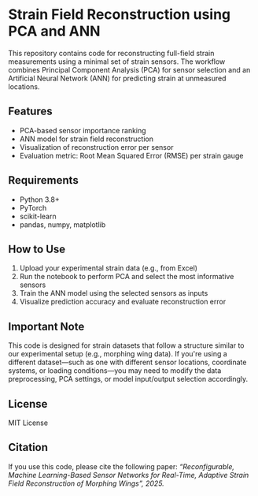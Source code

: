 # Strain Field Reconstruction using PCA and ANN
This repository contains code for reconstructing full-field strain measurements using a minimal set of strain sensors. The workflow combines Principal Component Analysis (PCA) for sensor selection and an Artificial Neural Network (ANN) for predicting strain at unmeasured locations.

## Features
- PCA-based sensor importance ranking
- ANN model for strain field reconstruction
- Visualization of reconstruction error per sensor
- Evaluation metric: Root Mean Squared Error (RMSE) per strain gauge

## Requirements
- Python 3.8+
- PyTorch
- scikit-learn
- pandas, numpy, matplotlib

## How to Use
1. Upload your experimental strain data (e.g., from Excel)
2. Run the notebook to perform PCA and select the most informative sensors
3. Train the ANN model using the selected sensors as inputs
4. Visualize prediction accuracy and evaluate reconstruction error

## Important Note
This code is designed for strain datasets that follow a structure similar to our experimental setup (e.g., morphing wing data). If you're using a different dataset—such as one with different sensor locations, coordinate systems, or loading conditions—you may need to modify the data preprocessing, PCA settings, or model input/output selection accordingly.

## License
MIT License

## Citation
If you use this code, please cite the following paper:
*“Reconfigurable, Machine Learning-Based Sensor Networks for Real-Time, Adaptive Strain Field Reconstruction of Morphing Wings”, 2025.*
